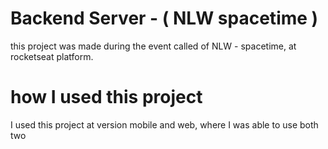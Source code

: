 # Backend Server - ( NLW spacetime )

this project was made during the event called of NLW - spacetime, at rocketseat platform.

# how I used this project

I used this project at version mobile and web, where I was able to use both two